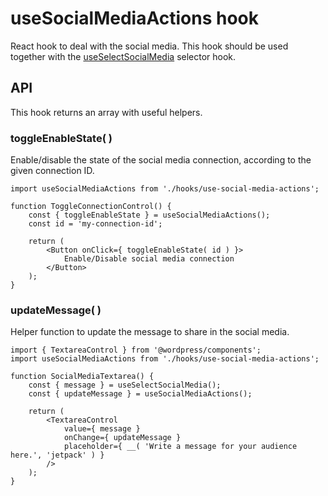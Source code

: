 # useSocialMediaActions hook

React hook to deal with the social media.
This hook should be used together with the [useSelectSocialMedia](../use-select-social-media) selector hook.

## API 

This hook returns an array with useful helpers.

### toggleEnableState( <id> )

Enable/disable the state of the social media connection, according to the given connection ID.

```es6
import useSocialMediaActions from './hooks/use-social-media-actions';

function ToggleConnectionControl() {
	const { toggleEnableState } = useSocialMediaActions();
	const id = 'my-connection-id';

	return (
		<Button onClick={ toggleEnableState( id ) }>
			Enable/Disable social media connection
		</Button>
	);
}
```

### updateMessage( <message> )

Helper function to update the message to share in the social media.

```es6
import { TextareaControl } from '@wordpress/components';
import useSocialMediaActions from './hooks/use-social-media-actions';

function SocialMediaTextarea() {
	const { message } = useSelectSocialMedia();
	const { updateMessage } = useSocialMediaActions();

	return (
		<TextareaControl
			value={ message }
			onChange={ updateMessage }
			placeholder={ __( 'Write a message for your audience here.', 'jetpack' ) }
		/>
	);
}
```
